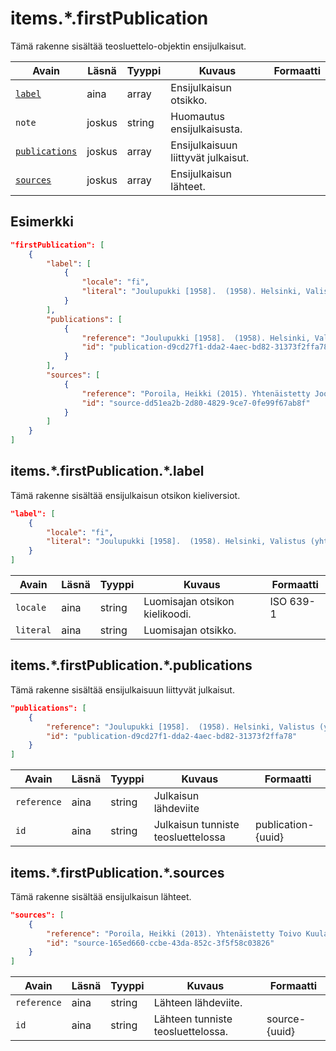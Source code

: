 # items.\*.firstPublication

Tämä rakenne sisältää teosluettelo-objektin ensijulkaisut.

| Avain | Läsnä  | Tyyppi  | Kuvaus | Formaatti |
| --- | --- | --- | --- | --- |
| [`label`](#itemsfirstpublicationlabel) | aina   | array   | Ensijulkaisun otsikko. | |
| `note` | joskus | string  | Huomautus ensijulkaisusta. | |
| [`publications`](#itemsfirstpublicationpublications) | joskus | array | Ensijulkaisuun liittyvät julkaisut. | |
| [`sources`](#itemsfirstpublicationsources) | joskus | array | Ensijulkaisun lähteet. | |

## Esimerkki

```JSON
"firstPublication": [
    {
        "label": [
            {
                "locale": "fi",
                "literal": "Joulupukki [1958].  (1958). Helsinki, Valistus (yhtiö). "
            }
        ],
        "publications": [
            {
                "reference": "Joulupukki [1958].  (1958). Helsinki, Valistus (yhtiö). ",
                "id": "publication-d9cd27f1-dda2-4aec-bd82-31373f2ffa78"
            }
        ],
        "sources": [
            {
                "reference": "Poroila, Heikki (2015). Yhtenäistetty Joonas Kokkonen. Helsinki, Suomen musiikkikirjastoyhdistys. Suomen musiikkikirjastoyhdistyksen julkaisusarja, 183. PDF. ISBN 978-952-5363-81-4. ",
                "id": "source-dd51ea2b-2d80-4829-9ce7-0fe99f67ab8f"
            }
        ]
    }
]
```

## items.\*.firstPublication.\*.label

Tämä rakenne sisältää ensijulkaisun otsikon kieliversiot.

```JSON
"label": [
    {
        "locale": "fi",
        "literal": "Joulupukki [1958].  (1958). Helsinki, Valistus (yhtiö). "
    }
]
```

| Avain | Läsnä | Tyyppi | Kuvaus | Formaatti |
| --- | --- | --- | --- | --- |
| `locale` | aina | string | Luomisajan otsikon kielikoodi. | ISO 639-1 |
| `literal` | aina | string | Luomisajan otsikko. | |

## items.\*.firstPublication.\*.publications

Tämä rakenne sisältää ensijulkaisuun liittyvät julkaisut.

```JSON
"publications": [
    {
        "reference": "Joulupukki [1958].  (1958). Helsinki, Valistus (yhtiö). ",
        "id": "publication-d9cd27f1-dda2-4aec-bd82-31373f2ffa78"
    }
]
```

| Avain | Läsnä | Tyyppi | Kuvaus | Formaatti |
| --- | --- | --- | --- | --- |
| `reference` | aina | string | Julkaisun lähdeviite | |
| `id` | aina | string | Julkaisun tunniste teosluettelossa | publication-{uuid} |

## items.\*.firstPublication.\*.sources

Tämä rakenne sisältää ensijulkaisun lähteet.

```JSON
"sources": [
    {
        "reference": "Poroila, Heikki (2013). Yhtenäistetty Toivo Kuula. Teosten yhtenäistettyjen nimekkeiden ohjeluettelo. Helsinki, Suomen musiikkikirjastoyhdistys. Suomen musiikkikirjastoyhdistyksen julkaisusarja, 154. Toinen laitos, verkkoversio 1.0. ISBN 978-952-5363-53-1.",
        "id": "source-165ed660-ccbe-43da-852c-3f5f58c03826"
    }
]
```

| Avain | Läsnä | Tyyppi | Kuvaus | Formaatti |
| --- | --- | --- | --- | --- |
| `reference` | aina | string | Lähteen lähdeviite. | |
| `id` | aina | string | Lähteen tunniste teosluettelossa. | source-{uuid} |